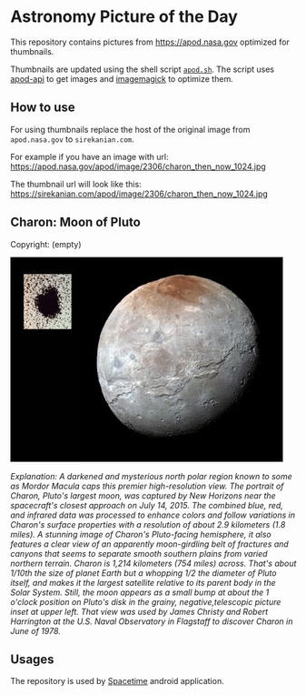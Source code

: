 # Astronomy Picture of the Day

This repository contains pictures from https://apod.nasa.gov optimized for thumbnails.

Thumbnails are updated using the shell script [`apod.sh`](apod.sh). The script
uses [apod-api](https://github.com/nasa/apod-api) to get images and [imagemagick](https://imagemagick.org) to
optimize them.

## How to use

For using thumbnails replace the host of the original image from `apod.nasa.gov` to `sirekanian.com`.

For example if you have an image with url:<br>
https://apod.nasa.gov/apod/image/2306/charon_then_now_1024.jpg

The thumbnail url will look like this:<br>
https://sirekanian.com/apod/image/2306/charon_then_now_1024.jpg

## Charon: Moon of Pluto

Copyright: (empty)

[![the picture of the day][1]][2]

_Explanation: A darkened and mysterious north polar region known to some as Mordor Macula caps this premier high-resolution view. The portrait of Charon, Pluto's largest moon, was captured by New Horizons near the spacecraft's closest approach on July 14, 2015. The combined blue, red, and infrared data was processed to enhance colors and follow variations in Charon's surface properties with a resolution of about 2.9 kilometers (1.8 miles). A stunning image of Charon's Pluto-facing hemisphere, it also features a clear view of an apparently moon-girdling belt of fractures and canyons that seems to separate smooth southern plains from varied northern terrain. Charon is 1,214 kilometers (754 miles) across. That's about 1/10th the size of planet Earth but a whopping 1/2 the diameter of Pluto itself, and makes it the largest satellite relative to its parent body in the Solar System. Still, the moon appears as a small bump at about the 1 o'clock position on Pluto's disk in the grainy, negative,telescopic picture inset at upper left. That view was used by James Christy and Robert Harrington at the U.S. Naval Observatory in Flagstaff to discover Charon in June of 1978._

## Usages

The repository is used by [Spacetime][3] android application.

[1]: image/2306/charon_then_now_1024.jpg

[2]: https://apod.nasa.gov/apod/image/2306/charon_then_now_1024.jpg

[3]: https://github.com/sirekanian/spacetime
